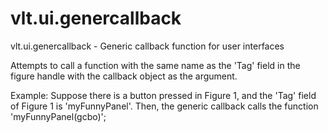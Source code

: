 # vlt.ui.genercallback

   vlt.ui.genercallback - Generic callback function for user interfaces
 
   Attempts to call a function with the same name as the 'Tag' field in the
   figure handle with the callback object as the argument.
 
   Example:  Suppose there is a button pressed in Figure 1, and the 'Tag'
   field of Figure 1 is 'myFunnyPanel'.  Then, the generic callback calls
   the function 'myFunnyPanel(gcbo)';
